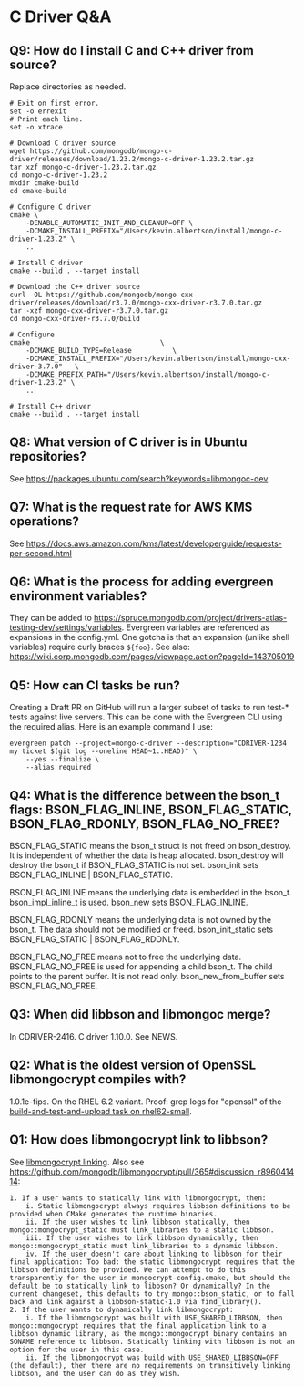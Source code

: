 # C Driver Q&A

## Q9: How do I install C and C++ driver from source?

Replace directories as needed.

```
# Exit on first error.
set -o errexit
# Print each line.
set -o xtrace

# Download C driver source
wget https://github.com/mongodb/mongo-c-driver/releases/download/1.23.2/mongo-c-driver-1.23.2.tar.gz
tar xzf mongo-c-driver-1.23.2.tar.gz
cd mongo-c-driver-1.23.2
mkdir cmake-build
cd cmake-build

# Configure C driver
cmake \
    -DENABLE_AUTOMATIC_INIT_AND_CLEANUP=OFF \
    -DCMAKE_INSTALL_PREFIX="/Users/kevin.albertson/install/mongo-c-driver-1.23.2" \
    ..

# Install C driver
cmake --build . --target install

# Download the C++ driver source
curl -OL https://github.com/mongodb/mongo-cxx-driver/releases/download/r3.7.0/mongo-cxx-driver-r3.7.0.tar.gz
tar -xzf mongo-cxx-driver-r3.7.0.tar.gz
cd mongo-cxx-driver-r3.7.0/build

# Configure
cmake                                \
    -DCMAKE_BUILD_TYPE=Release          \
    -DCMAKE_INSTALL_PREFIX="/Users/kevin.albertson/install/mongo-cxx-driver-3.7.0"   \
    -DCMAKE_PREFIX_PATH="/Users/kevin.albertson/install/mongo-c-driver-1.23.2" \
    ..

# Install C++ driver
cmake --build . --target install
```

## Q8: What version of C driver is in Ubuntu repositories?
See https://packages.ubuntu.com/search?keywords=libmongoc-dev

## Q7: What is the request rate for AWS KMS operations?
See https://docs.aws.amazon.com/kms/latest/developerguide/requests-per-second.html

## Q6: What is the process for adding evergreen environment variables?

They can be added to https://spruce.mongodb.com/project/drivers-atlas-testing-dev/settings/variables. Evergreen variables are referenced as expansions in the config.yml. One gotcha is that an expansion (unlike shell variables) require curly braces `${foo}`. See also: https://wiki.corp.mongodb.com/pages/viewpage.action?pageId=143705019
## Q5: How can CI tasks be run?

Creating a Draft PR on GitHub will run a larger subset of tasks to run test-* tests against live servers. This can be done with the Evergreen CLI using the required alias. Here is an example command I use:
```
evergreen patch --project=mongo-c-driver --description="CDRIVER-1234 my ticket $(git log --oneline HEAD~1..HEAD)" \
    --yes --finalize \
    --alias required
```

## Q4: What is the difference between the bson_t flags: BSON_FLAG_INLINE, BSON_FLAG_STATIC, BSON_FLAG_RDONLY, BSON_FLAG_NO_FREE?

BSON_FLAG_STATIC means the bson_t struct is not freed on bson_destroy. It is independent of whether the data is heap allocated.
bson_destroy will destroy the bson_t if BSON_FLAG_STATIC is not set. bson_init sets BSON_FLAG_INLINE | BSON_FLAG_STATIC.

BSON_FLAG_INLINE means the underlying data is embedded in the bson_t. bson_impl_inline_t is used. bson_new sets BSON_FLAG_INLINE.

BSON_FLAG_RDONLY means the underlying data is not owned by the bson_t. The data should not be modified or freed. bson_init_static sets BSON_FLAG_STATIC | BSON_FLAG_RDONLY.

BSON_FLAG_NO_FREE means not to free the underlying data. BSON_FLAG_NO_FREE is used for appending a child bson_t. The child points to the parent buffer. It is not read only. bson_new_from_buffer sets BSON_FLAG_NO_FREE.

## Q3: When did libbson and libmongoc merge?
In CDRIVER-2416. C driver 1.10.0. See NEWS.

## Q2: What is the oldest version of OpenSSL libmongocrypt compiles with?
1.0.1e-fips. On the RHEL 6.2 variant.
Proof: grep logs for "openssl" of the [build-and-test-and-upload task on rhel62-small](https://spruce.mongodb.com/task/libmongocrypt_rhel_62_64_bit_build_and_test_and_upload_bee26c6e0f16ddfead9699526cc99a092dd34a29_22_02_16_18_42_47).

## Q1: How does libmongocrypt link to libbson?

See [libmongocrypt linking](https://docs.google.com/document/d/1YnRDmNoBZG_Ip4JmIw9bB4tItFt5mIBHLu4Ex73WSGY/edit#heading=h.xyup819je3bw).
Also see https://github.com/mongodb/libmongocrypt/pull/365#discussion_r896041414:

```
1. If a user wants to statically link with libmongocrypt, then:
    i. Static libmongocrypt always requires libbson definitions to be provided when CMake generates the runtime binaries.
    ii. If the user wishes to link libbson statically, then mongo::mongocrypt_static must link_libraries to a static libbson.
    iii. If the user wishes to link libbson dynamically, then mongo::mongocrypt_static must link_libraries to a dynamic libbson.
    iv. If the user doesn't care about linking to libbson for their final application: Too bad: the static libmongocrypt requires that the libbson definitions be provided. We can attempt to do this transparently for the user in mongocrypt-config.cmake, but should the default be to statically link to libbson? Or dynamically? In the current changeset, this defaults to try mongo::bson_static, or to fall back and link against a libbson-static-1.0 via find_library().
2. If the user wants to dynamically link libmongocrypt:
    i. If the libmongocrypt was built with USE_SHARED_LIBBSON, then mongo::mongocrypt requires that the final application link to a libbson dynamic library, as the mongo::mongocrypt binary contains an SONAME reference to libbson. Statically linking with libbson is not an option for the user in this case.
    ii. If the libmongocrypt was build with USE_SHARED_LIBBSON=OFF (the default), then there are no requirements on transitively linking libbson, and the user can do as they wish.
```
